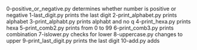 0-positive_or_negative.py determines whether number is positive or negative
1-last_digit.py prints the last digit
2-print_alphabet.py prints alphabet
3-print_alphabt.py prints alphabt and no q
4-print_hexa.py prints hexa
5-print_comb2.py prints from 0 to 99
6-print_comb3.py prints combination
7-islower.py checks for lower
8-uppercase.py changes to upper
9-print_last_digit.py prints the last digit
10-add.py adds
